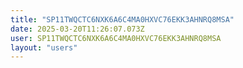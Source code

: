 ```yaml
---
title: "SP11TWQCTC6NXK6A6C4MA0HXVC76EKK3AHNRQ8MSA"
date: 2025-03-20T11:26:07.073Z
user: SP11TWQCTC6NXK6A6C4MA0HXVC76EKK3AHNRQ8MSA
layout: "users"
---
```

    